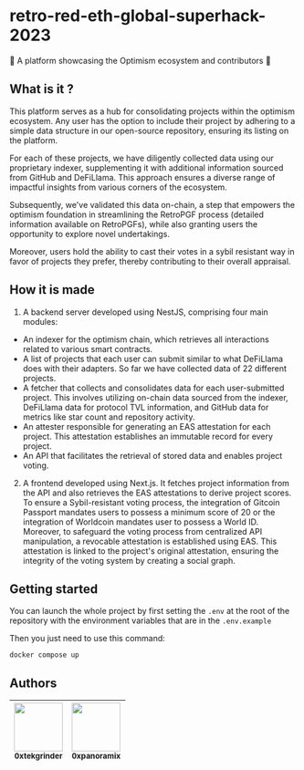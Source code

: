 # retro-red-eth-global-superhack-2023
🔴 A platform showcasing the Optimism ecosystem and contributors 🔴

## What is it ?

This platform serves as a hub for consolidating projects within the optimism ecosystem. Any user has the option to include their project by adhering to a simple data structure in our open-source repository, ensuring its listing on the platform.

For each of these projects, we have diligently collected data using our proprietary indexer, supplementing it with additional information sourced from GitHub and DeFiLlama. This approach ensures a diverse range of impactful insights from various corners of the ecosystem.

Subsequently, we've validated this data on-chain, a step that empowers the optimism foundation in streamlining the RetroPGF process (detailed information available on RetroPGFs), while also granting users the opportunity to explore novel undertakings.

Moreover, users hold the ability to cast their votes in a sybil resistant way in favor of projects they prefer, thereby contributing to their overall appraisal.

## How it is made

1. A backend server developed using NestJS, comprising four main modules:

- An indexer for the optimism chain, which retrieves all interactions related to various smart contracts.
- A list of projects that each user can submit similar to what DeFiLlama does with their adapters. So far we have collected data of 22 different projects.
- A fetcher that collects and consolidates data for each user-submitted project. This involves utilizing on-chain data sourced from the indexer, DeFiLlama data for protocol TVL information, and GitHub data for metrics like star count and repository activity.
- An attester responsible for generating an EAS attestation for each project. This attestation establishes an immutable record for every project.
- An API that facilitates the retrieval of stored data and enables project voting.

2. A frontend developed using Next.js. It fetches project information from the API and also retrieves the EAS attestations to derive project scores.
To ensure a Sybil-resistant voting process, the integration of Gitcoin Passport mandates users to possess a minimum score of 20 or the integration of Worldcoin mandates user to possess a World ID.
Moreover, to safeguard the voting process from centralized API manipulation, a revocable attestation is established using EAS. This attestation is linked to the project's original attestation, ensuring the integrity of the voting system by creating a social graph.

## Getting started

You can launch the whole project by first setting the `.env` at the root of the repository with the environment variables that are in the `.env.example`

Then you just need to use this command:
```
docker compose up
```

## Authors

| [<img src="https://github.com/0xtekgrinder.png?size=85" width=85><br><sub>0xtekgrinder</sub>](https://github.com/0xtekgrinder) | [<img src="https://github.com/0xpanoramix.png?size=85" width=85><br><sub>0xpanoramix</sub>](https://github.com/0xpanoramix)
| :---: | :---: |